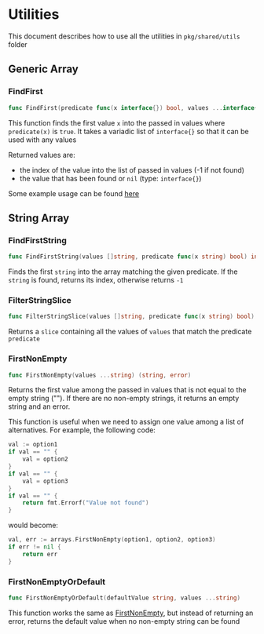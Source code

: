 # Utilities
This document describes how to use all the utilities in `pkg/shared/utils` folder

## Generic Array

### FindFirst
```go
func FindFirst(predicate func(x interface{}) bool, values ...interface{}) (int, interface{})
```
This function finds the first value `x` into the passed in values where `predicate(x)` is `true`.
It takes a variadic list of `interface{}` so that it can be used with any values

Returned values are:
* the index of the value into the list of passed in values (-1 if not found)
* the value that has been found or `nil` (type: `interface{}`)

Some example usage can be found [here](../pkg/shared/utils/arrays/generic_array_utils_test.go)

## String Array

### FindFirstString
```go
func FindFirstString(values []string, predicate func(x string) bool) int
```
Finds the first `string` into the array matching the given predicate.
If the `string` is found, returns its index, otherwise returns `-1`

### FilterStringSlice
```go
func FilterStringSlice(values []string, predicate func(x string) bool) []string
```
Returns a `slice` containing all the values of `values` that match the predicate `predicate`

### FirstNonEmpty
```go
func FirstNonEmpty(values ...string) (string, error)
```
Returns the first value among the passed in values that is not equal to the empty string ("").
If there are no non-empty strings, it returns an empty string and an error.

This function is useful when we need to assign one value among a list of alternatives.
For example, the following code:
```go
val := option1
if val == "" {
	val = option2
}
if val == "" {
	val = option3
}
if val == "" {
	return fmt.Errorf("Value not found")
}
```
would become:
```go
val, err := arrays.FirstNonEmpty(option1, option2, option3)
if err != nil {
	return err
}
```

### FirstNonEmptyOrDefault
```go
func FirstNonEmptyOrDefault(defaultValue string, values ...string)
```
This function works the same as [FirstNonEmpty](#FirstNonEmpty), but instead of returning an error, returns the default value when no non-empty string can be found
